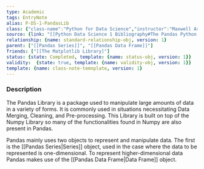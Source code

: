 ```yaml
---
type: Academic
tags: EntryNote
alias: P-DS-1-PandasLib
class: {"class-name":"Python for Data Science","instructor":"Maxwell Armi","medium":"Online Course","start-date":"2023-04-01","online-platform":"FreeCodeCamp-Youtube","length":"12hr20min","class-alias":"P-DS-1","template":{"name":"class-online-course-obj","version":1}}
source: {link: "[[Python Data Science 1 Bibliography#The Pandas Python Data Science Library]]", alias: pandas-P-DS-1, template: {name: bib-source-obj , version: 1}}
relationship: {name: standard-relationship-obj, version: 1}
parent: ["[[Pandas Series]]", "[[Pandas Data Frame]]"]
friends: ["[[The Matplotlib Library]"]
status: {state: Completed, template: {name: status-obj, version: 1}}
validity:  {state: true, template: {name: validity-obj, version: 1}}
template: {name: class-note-temnplate, version: 1}
---
```

### Description

The Pandas Library is a package used to manipulate large amounts of data in a variety of forms. It is commonly used in situations necessitating Data Merging, Cleaning, and Pre-processing. This Library is built on top of the Numpy Library so many of the functionalities found in Numpy are also present in Pandas. 

Pandas mainly uses two objects to represent and manipulate data. The first is the [[Pandas Series|Series]] object, used in the case where the data to be represented is one-dimensional. To represent higher-dimensional data Pandas makes use of the [[Pandas Data Frame|Data Frame]] object. 